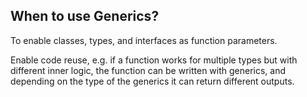 ## When to use Generics?

To enable classes, types, and interfaces as function parameters.

Enable code reuse, e.g. if a function works for multiple types but with different inner logic, the function can be written with generics, and depending on the type of the generics it can return different outputs.

